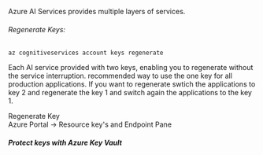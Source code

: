 Azure AI Services provides multiple layers of services.

###### Regenerate Keys:
`az cognitiveservices account keys regenerate`

Each AI service provided with two keys, enabling you to regenerate without the service interruption.
recommended way to use the one key for all production applications. If you want to regenerate swtich the applications to key 2 and regenerate the key 1 and switch again the applications to the key 1.

Regenerate Key  
Azure Portal -> Resource key's and Endpoint Pane

##### Protect keys with Azure Key Vault
